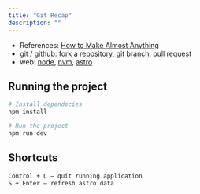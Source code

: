 ```yaml
---
title: "Git Recap"
description: ""
---
```


* References: [How to Make Almost Anything](https://fab.cba.mit.edu/classes/863.22/index.html)
* git / github: [fork](https://docs.github.com/en/pull-requests/collaborating-with-pull-requests/working-with-forks/fork-a-repo) a repository, [git branch](https://git-scm.com/docs/git-branch), [pull request](https://docs.github.com/en/pull-requests/collaborating-with-pull-requests/proposing-changes-to-your-work-with-pull-requests/about-pull-requests)
* web: [node](https://nodejs.org/en), [nvm](https://github.com/nvm-sh/nvm), [astro](https://astro.build/)

## Running the project

```sh
# Install dependecies
npm install

# Run the project
npm run dev
```

## Shortcuts
```sh
Control + C – quit running application
S + Enter – refresh astro data
```
